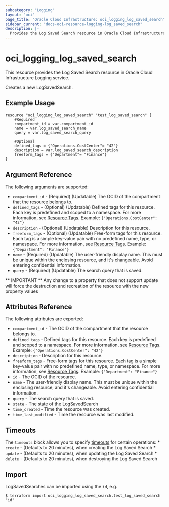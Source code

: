```yaml
---
subcategory: "Logging"
layout: "oci"
page_title: "Oracle Cloud Infrastructure: oci_logging_log_saved_search"
sidebar_current: "docs-oci-resource-logging-log_saved_search"
description: |-
  Provides the Log Saved Search resource in Oracle Cloud Infrastructure Logging service
---
```


# oci_logging_log_saved_search
This resource provides the Log Saved Search resource in Oracle Cloud Infrastructure Logging service.

Creates a new LogSavedSearch.


## Example Usage

```hcl
resource "oci_logging_log_saved_search" "test_log_saved_search" {
	#Required
	compartment_id = var.compartment_id
	name = var.log_saved_search_name
	query = var.log_saved_search_query

	#Optional
	defined_tags = {"Operations.CostCenter"= "42"}
	description = var.log_saved_search_description
	freeform_tags = {"Department"= "Finance"}
}
```

## Argument Reference

The following arguments are supported:

* `compartment_id` - (Required) (Updatable) The OCID of the compartment that the resource belongs to.
* `defined_tags` - (Optional) (Updatable) Defined tags for this resource. Each key is predefined and scoped to a namespace. For more information, see [Resource Tags](https://docs.cloud.oracle.com/iaas/Content/General/Concepts/resourcetags.htm).  Example: `{"Operations.CostCenter": "42"}` 
* `description` - (Optional) (Updatable) Description for this resource.
* `freeform_tags` - (Optional) (Updatable) Free-form tags for this resource. Each tag is a simple key-value pair with no predefined name, type, or namespace. For more information, see [Resource Tags](https://docs.cloud.oracle.com/iaas/Content/General/Concepts/resourcetags.htm). Example: `{"Department": "Finance"}` 
* `name` - (Required) (Updatable) The user-friendly display name. This must be unique within the enclosing resource, and it's changeable. Avoid entering confidential information. 
* `query` - (Required) (Updatable) The search query that is saved. 


** IMPORTANT **
Any change to a property that does not support update will force the destruction and recreation of the resource with the new property values

## Attributes Reference

The following attributes are exported:

* `compartment_id` - The OCID of the compartment that the resource belongs to.
* `defined_tags` - Defined tags for this resource. Each key is predefined and scoped to a namespace. For more information, see [Resource Tags](https://docs.cloud.oracle.com/iaas/Content/General/Concepts/resourcetags.htm).  Example: `{"Operations.CostCenter": "42"}` 
* `description` - Description for this resource.
* `freeform_tags` - Free-form tags for this resource. Each tag is a simple key-value pair with no predefined name, type, or namespace. For more information, see [Resource Tags](https://docs.cloud.oracle.com/iaas/Content/General/Concepts/resourcetags.htm). Example: `{"Department": "Finance"}` 
* `id` - The OCID of the resource.
* `name` - The user-friendly display name. This must be unique within the enclosing resource, and it's changeable. Avoid entering confidential information. 
* `query` - The search query that is saved. 
* `state` - The state of the LogSavedSearch 
* `time_created` - Time the resource was created.
* `time_last_modified` - Time the resource was last modified.

## Timeouts

The `timeouts` block allows you to specify [timeouts](https://registry.terraform.io/providers/hashicorp/oci/latest/docs/guides/changing_timeouts) for certain operations:
	* `create` - (Defaults to 20 minutes), when creating the Log Saved Search
	* `update` - (Defaults to 20 minutes), when updating the Log Saved Search
	* `delete` - (Defaults to 20 minutes), when destroying the Log Saved Search


## Import

LogSavedSearches can be imported using the `id`, e.g.

```
$ terraform import oci_logging_log_saved_search.test_log_saved_search "id"
```

